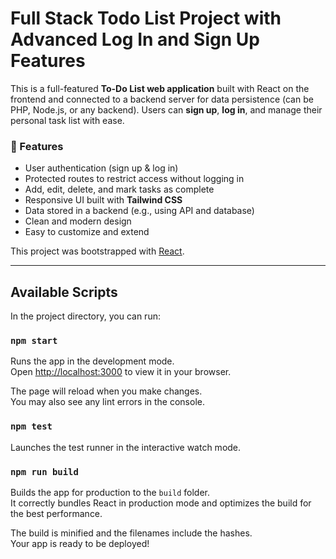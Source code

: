 # Full Stack Todo List Project with Advanced Log In and Sign Up Features

This is a full-featured **To-Do List web application** built with React on the frontend and connected to a backend server for data persistence (can be PHP, Node.js, or any backend). Users can **sign up**, **log in**, and manage their personal task list with ease.

### 🚀 Features

- User authentication (sign up & log in)
- Protected routes to restrict access without logging in
- Add, edit, delete, and mark tasks as complete
- Responsive UI built with **Tailwind CSS**
- Data stored in a backend (e.g., using API and database)
- Clean and modern design
- Easy to customize and extend

This project was bootstrapped with [React](https://github.com/rifatxtra/react-tailwind-template).

---

## Available Scripts

In the project directory, you can run:

### `npm start`

Runs the app in the development mode.  
Open [http://localhost:3000](http://localhost:3000) to view it in your browser.

The page will reload when you make changes.  
You may also see any lint errors in the console.

### `npm test`

Launches the test runner in the interactive watch mode.

### `npm run build`

Builds the app for production to the `build` folder.  
It correctly bundles React in production mode and optimizes the build for the best performance.

The build is minified and the filenames include the hashes.  
Your app is ready to be deployed!
